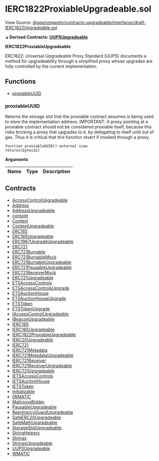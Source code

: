 # IERC1822ProxiableUpgradeable.sol

View Source: [@openzeppelin/contracts-upgradeable/interfaces/draft-IERC1822Upgradeable.sol](https://github.com/ethereum-tag-service/ets/tree/stage/packages/contracts-core@openzeppelin/contracts-upgradeable/interfaces/draft-IERC1822Upgradeable.sol)

**↘ Derived Contracts: [UUPSUpgradeable](UUPSUpgradeable.md)**

**IERC1822ProxiableUpgradeable**

ERC1822: Universal Upgradeable Proxy Standard (UUPS) documents a method for upgradeability through a simplified
 proxy whose upgrades are fully controlled by the current implementation.

## Functions

- [proxiableUUID](#proxiableuuid)

### proxiableUUID

Returns the storage slot that the proxiable contract assumes is being used to store the implementation
 address.
 IMPORTANT: A proxy pointing at a proxiable contract should not be considered proxiable itself, because this risks
 bricking a proxy that upgrades to it, by delegating to itself until out of gas. Thus it is critical that this
 function revert if invoked through a proxy.

```solidity
function proxiableUUID() external view
returns(bytes32)
```

**Arguments**

| Name        | Type           | Description  |
| ------------- |------------- | -----|

## Contracts

* [AccessControlUpgradeable](AccessControlUpgradeable.md)
* [Address](Address.md)
* [AddressUpgradeable](AddressUpgradeable.md)
* [console](console.md)
* [Context](Context.md)
* [ContextUpgradeable](ContextUpgradeable.md)
* [ERC165](ERC165.md)
* [ERC165Upgradeable](ERC165Upgradeable.md)
* [ERC1967UpgradeUpgradeable](ERC1967UpgradeUpgradeable.md)
* [ERC721](ERC721.md)
* [ERC721Burnable](ERC721Burnable.md)
* [ERC721BurnableMock](ERC721BurnableMock.md)
* [ERC721BurnableUpgradeable](ERC721BurnableUpgradeable.md)
* [ERC721PausableUpgradeable](ERC721PausableUpgradeable.md)
* [ERC721ReceiverMock](ERC721ReceiverMock.md)
* [ERC721Upgradeable](ERC721Upgradeable.md)
* [ETSAccessControls](ETSAccessControls.md)
* [ETSAccessControlsUpgrade](ETSAccessControlsUpgrade.md)
* [ETSAuctionHouse](ETSAuctionHouse.md)
* [ETSAuctionHouseUpgrade](ETSAuctionHouseUpgrade.md)
* [ETSToken](ETSToken.md)
* [ETSTokenUpgrade](ETSTokenUpgrade.md)
* [IAccessControlUpgradeable](IAccessControlUpgradeable.md)
* [IBeaconUpgradeable](IBeaconUpgradeable.md)
* [IERC165](IERC165.md)
* [IERC165Upgradeable](IERC165Upgradeable.md)
* [IERC1822ProxiableUpgradeable](IERC1822ProxiableUpgradeable.md)
* [IERC20Upgradeable](IERC20Upgradeable.md)
* [IERC721](IERC721.md)
* [IERC721Metadata](IERC721Metadata.md)
* [IERC721MetadataUpgradeable](IERC721MetadataUpgradeable.md)
* [IERC721Receiver](IERC721Receiver.md)
* [IERC721ReceiverUpgradeable](IERC721ReceiverUpgradeable.md)
* [IERC721Upgradeable](IERC721Upgradeable.md)
* [IETSAccessControls](IETSAccessControls.md)
* [IETSAuctionHouse](IETSAuctionHouse.md)
* [IETSToken](IETSToken.md)
* [Initializable](Initializable.md)
* [IWMATIC](IWMATIC.md)
* [MaliciousBidder](MaliciousBidder.md)
* [PausableUpgradeable](PausableUpgradeable.md)
* [ReentrancyGuardUpgradeable](ReentrancyGuardUpgradeable.md)
* [SafeERC20Upgradeable](SafeERC20Upgradeable.md)
* [SafeMathUpgradeable](SafeMathUpgradeable.md)
* [StorageSlotUpgradeable](StorageSlotUpgradeable.md)
* [StringHelpers](StringHelpers.md)
* [Strings](Strings.md)
* [StringsUpgradeable](StringsUpgradeable.md)
* [UUPSUpgradeable](UUPSUpgradeable.md)
* [WMATIC](WMATIC.md)
